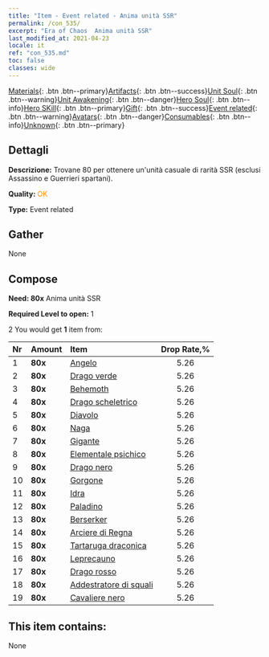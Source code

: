 ```yaml
---
title: "Item - Event related - Anima unità SSR"
permalink: /con_535/
excerpt: "Era of Chaos  Anima unità SSR"
last_modified_at: 2021-04-23
locale: it
ref: "con_535.md"
toc: false
classes: wide
---
```

 [Materials](/ItemsIT/){: .btn .btn--primary}[Artifacts](/ItemsIT/Artifacts/){: .btn .btn--success}[Unit Soul](/ItemsIT/UnitSoul/){: .btn .btn--warning}[Unit Awakening](/ItemsIT/UnitAwakening/){: .btn .btn--danger}[Hero Soul](/ItemsIT/HeroSoul/){: .btn .btn--info}[Hero SKill](/ItemsIT/HeroSkill/){: .btn .btn--primary}[Gift](/ItemsIT/Gift/){: .btn .btn--success}[Event related](/ItemsIT/Events/){: .btn .btn--warning}[Avatars](/ItemsIT/Avatars/){: .btn .btn--danger}[Consumables](/ItemsIT/Consumables/){: .btn .btn--info}[Unknown](/ItemsIT/Unknown/){: .btn .btn--primary}

## Dettagli
 **Descrizione:** Trovane 80 per ottenere un'unità casuale di rarità SSR (esclusi Assassino e Guerrieri spartani).

 **Quality:** <span style="color: #FF8C00">OK</span>

 **Type:** Event related

## Gather

  None

## Compose

 **Need: 80x** Anima unità SSR

 **Required Level to open:** 1

 2 You would get **1** item  from:

  | Nr | Amount |     Item    | Drop Rate,% |
  |:---|:-------|:------------|:---------:|
  | 1 |  **80x** | [Angelo](/ItemsIT/unt_196/) | 5.26 | 
  | 2 |  **80x** | [Drago verde](/ItemsIT/unt_205/) | 5.26 | 
  | 3 |  **80x** | [Behemoth](/ItemsIT/unt_223/) | 5.26 | 
  | 4 |  **80x** | [Drago scheletrico](/ItemsIT/unt_214/) | 5.26 | 
  | 5 |  **80x** | [Diavolo](/ItemsIT/unt_232/) | 5.26 | 
  | 6 |  **80x** | [Naga](/ItemsIT/unt_240/) | 5.26 | 
  | 7 |  **80x** | [Gigante](/ItemsIT/unt_241/) | 5.26 | 
  | 8 |  **80x** | [Elementale psichico](/ItemsIT/unt_267/) | 5.26 | 
  | 9 |  **80x** | [Drago nero](/ItemsIT/unt_250/) | 5.26 | 
  | 10 |  **80x** | [Gorgone](/ItemsIT/unt_257/) | 5.26 | 
  | 11 |  **80x** | [Idra](/ItemsIT/unt_259/) | 5.26 | 
  | 12 |  **80x** | [Paladino](/ItemsIT/unt_197/) | 5.26 | 
  | 13 |  **80x** | [Berserker](/ItemsIT/unt_224/) | 5.26 | 
  | 14 |  **80x** | [Arciere di Regna](/ItemsIT/unt_274/) | 5.26 | 
  | 15 |  **80x** | [Tartaruga draconica](/ItemsIT/unt_278/) | 5.26 | 
  | 16 |  **80x** | [Leprecauno](/ItemsIT/unt_270/) | 5.26 | 
  | 17 |  **80x** | [Drago rosso](/ItemsIT/unt_251/) | 5.26 | 
  | 18 |  **80x** | [Addestratore di squali](/ItemsIT/unt_281/) | 5.26 | 
  | 19 |  **80x** | [Cavaliere nero](/ItemsIT/unt_213/) | 5.26 | 


## This item contains:

  None

